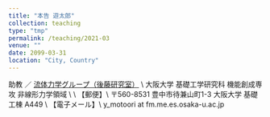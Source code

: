 ```yaml
---
title: "本告 遊太郎"
collection: teaching
type: "tmp"
permalink: /teaching/2021-03
venue: ""
date: 2099-03-31
location: "City, Country"
---
```


助教 ／ <a href="https://fm.me.es.osaka-u.ac.jp">流体力学グループ（後藤研究室）</a>
\\
大阪大学 基礎工学研究科 機能創成専攻 非線形力学領域
\\
\\
【郵便】\\
〒560-8531 豊中市待兼山町1-3
大阪大学 基礎工棟 A449 \\
【電子メール】\\
y_motoori at fm.me.es.osaka-u.ac.jp
